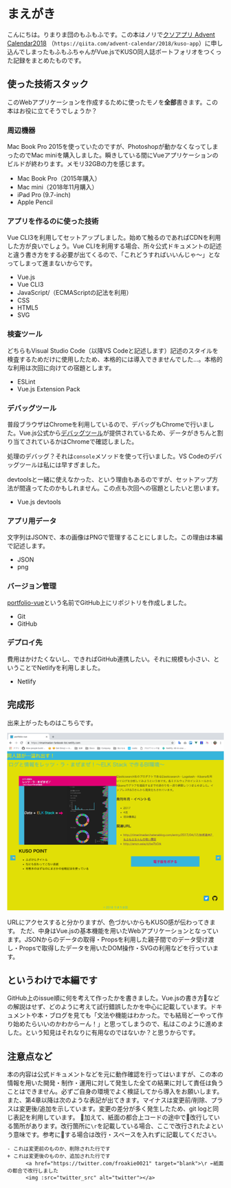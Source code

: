 # まえがき

こんにちは。りまりま団のもふもふです。この本はノリで[クソアプリ Advent Calendar2018](https://qiita.com/advent-calendar/2018/kuso-app) （``https://qiita.com/advent-calendar/2018/kuso-app``）に申し込んでしまったもふもふちゃんがVue.jsでKUSO同人誌ポートフォリオをつくった記録をまとめたものです。

## 使った技術スタック

このWebアプリケーションを作成するために使ったモノを**全部**書きます。この本はお役に立てそうでしょうか？

### 周辺機器

Mac Book Pro 2015を使っていたのですが、Photoshopが動かなくなってしまったのでMac miniを購入しました。瞬きしている間にVueアプリケーションのビルドが終わります。メモリ32GBの力を感じます。

- Mac Book Pro（2015年購入）
- Mac mini（2018年11月購入）
- iPad Pro (9.7-inch)
- Apple Pencil

### アプリを作るのに使った技術

Vue CLI3を利用してセットアップしました。始めて触るのであればCDNを利用した方が良いでしょう。Vue CLIを利用する場合、所々公式ドキュメントの記述と違う書き方をする必要が出てくるので、「これどうすればいいんじゃ〜」となってしまって進まないからです。

- Vue.js
- Vue CLI3
- JavaScript/（ECMAScriptの記法を利用）
- CSS
- HTML5
- SVG

### 検査ツール

どちらもVisual Studio Code（以降VS Codeと記述します）記述のスタイルを検査するためだけに使用したため、本格的には導入できませんでした…。本格的な利用は次回に向けての宿題とします。

- ESLint
- Vue.js Extension Pack

### デバッグツール

普段ブラウザはChromeを利用しているので、デバッグもChromeで行いました。Vue.js公式から[デバッグツール]( https://chrome.google.com/webstore/detail/vuejs-devtools/nhdogjmejiglipccpnnnanhbledajbpd?hl=ja )が提供されているため、データがきちんと割り当てされているかはChromeで確認しました。

処理のデバッグ？それは``console``メソッドを使って行いました。VS Codeのデバッグツールは私には早すぎました。

devtoolsと一緒に使えなかった、という理由もあるのですが、セットアップ方法が間違ってたのかもしれません。この点も次回への宿題としたいと思います。

- Vue.js devtools

### アプリ用データ

文字列はJSONで、本の画像はPNGで管理することにしました。この理由は本編で記述します。

- JSON
- png

### バージョン管理

[portfolio-vue](https://github.com/MofuMofu2/portfolio-vue)という名前でGitHub上にリポジトリを作成しました。

- Git
- GitHub

### デプロイ先

費用はかけたくないし、できればGitHub連携したい。それに規模も小さい、ということでNetlifyを利用しました。

- Netlify

## 完成形

出来上がったものはこちらです。

![完成画面](../images/finish.png)

URLにアクセスすると分かりますが、色づかいからもKUSO感が伝わってきます。
ただ、中身はVue.jsの基本機能を用いたWebアプリケーションとなっています。JSONからのデータの取得・Propsを利用した親子間でのデータ受け渡し・Propsで取得したデータを用いたDOM操作・SVGの利用などを行っています。

## というわけで本編です

GitHub上のissue順に何を考えて作ったかを書きました。Vue.jsの書き方などの解説はせず、どのように考えて試行錯誤したかを中心に記載しています。ドキュメントや本・ブログを見ても「文法や機能はわかった。でも結局どーやって作り始めたらいいのかわからーん！」と思ってしまうので、私はこのように進めました。という知見はそれなりに有用なのではないか？と思うからです。

## 注意点など

本の内容は公式ドキュメントなどを元に動作確認を行ってはいますが、この本の情報を用いた開発・制作・運用に対して発生した全ての結果に対して責任は負うことはできません。必ずご自身の環境でよく検証してから導入をお願いします。
また、第4章以降は次のような表記が出てきます。マイナスは変更前/削除、プラスは変更後/追加を示しています。変更の差分が多く発生したため、git logと同じ表記を利用しています。
加えて、紙面の都合上コードの途中で改行している箇所があります。改行箇所に``\r``を記載している場合、ここで改行されたよという意味です。参考にする場合は改行・スペースを入れずに記載してください。

```text
- これは変更前のものか、削除された行です
+ これは変更後のものか、追加された行です
      <a href="https://twitter.com/froakie0021" target="blank">\r ←紙面の都合で改行しました
      <img :src="twitter_src" alt="twitter"></a>
```